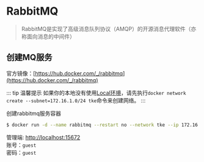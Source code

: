 # RabbitMQ

> RabbitMQ是实现了高级消息队列协议（AMQP）的开源消息代理软件（亦称面向消息的中间件）

## 创建MQ服务

官方镜像：[https://hub.docker.com/_/rabbitmq](https://hub.docker.com/_/rabbitmq)

::: tip 温馨提示
如果你的本地没有使用[Local环境](./view.md)，请先执行`docker network create --subnet=172.16.1.0/24 tke`命令来创建网络。
:::

创建rabbitmq服务容器

```sh
$ docker run -d --name rabbitmq --restart no --network tke --ip 172.16.1.56 -p 5672:5672 -p 15672:15672 rabbitmq:3.9-management-alpine
```

管理端: [http://localhost:15672](http://localhost:15672)    
账号：`guest`    
密码：`guest`